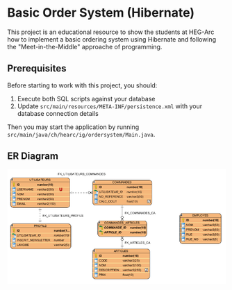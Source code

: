 # Basic Order System (Hibernate)
This project is an educational resource to show the students at HEG-Arc how to implement a basic ordering system using Hibernate and following the "Meet-in-the-Middle" approache of programming.

## Prerequisites

Before starting to work with this project, you should:

1. Execute both SQL scripts against your database
2. Update `src/main/resources/META-INF/persistence.xml` with your database connection details

Then you may start the application by running `src/main/java/ch/hearc/ig/ordersystem/Main.java`.

## ER Diagram

![](er-diagram.png)